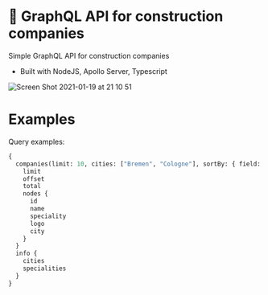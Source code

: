 # 🤖 GraphQL API for construction companies

Simple GraphQL API for construction companies

- Built with NodeJS, Apollo Server, Typescript

![Screen Shot 2021-01-19 at 21 10 51](https://user-images.githubusercontent.com/3536796/105075853-982ced80-5a8a-11eb-83d1-6a803e253e29.png)

# Examples

Query examples:

```graphql
{
  companies(limit: 10, cities: ["Bremen", "Cologne"], sortBy: { field: "name", order: desc } ) {
    limit
    offset
    total
    nodes {
      id
      name
      speciality
      logo
      city
    }
  }
  info {
    cities
    specialities
  }
}
```
